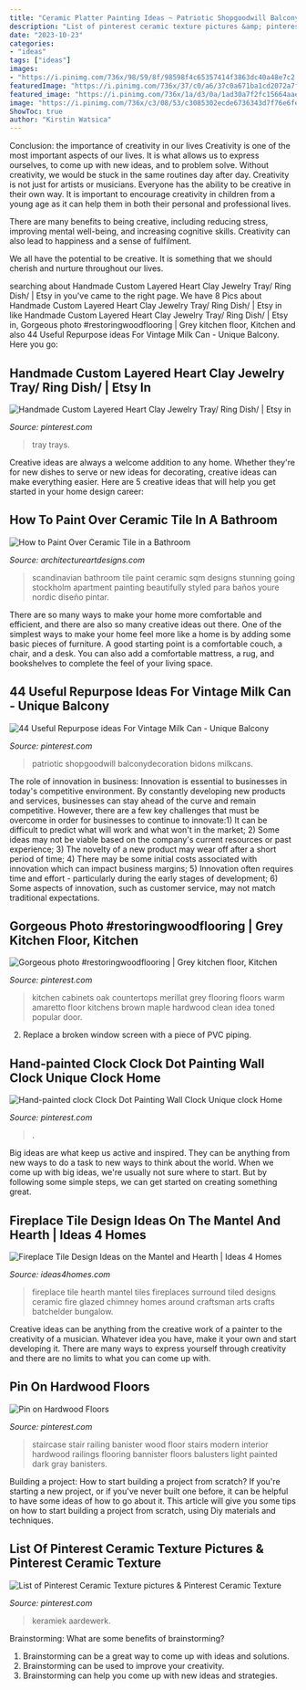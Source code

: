 ```yaml
---
title: "Ceramic Platter Painting Ideas ~ Patriotic Shopgoodwill Balconydecoration Bidons Milkcans"
description: "List of pinterest ceramic texture pictures &amp; pinterest ceramic texture"
date: "2023-10-23"
categories:
- "ideas"
tags: ["ideas"]
images:
- "https://i.pinimg.com/736x/98/59/8f/98598f4c65357414f3863dc40a48e7c2.jpg"
featuredImage: "https://i.pinimg.com/736x/37/c0/a6/37c0a671ba1cd2072a7fcaf7307b32db.jpg"
featured_image: "https://i.pinimg.com/736x/1a/d3/0a/1ad30a7f2fc15664aae3cf6d1ca2790e--stair-railing-staircase-banister-ideas.jpg"
image: "https://i.pinimg.com/736x/c3/08/53/c3085302ecde6736343d7f76e6fec388.jpg"
ShowToc: true
author: "Kirstin Watsica"
---
```



Conclusion: the importance of creativity in our lives
Creativity is one of the most important aspects of our lives. It is what allows us to express ourselves, to come up with new ideas, and to problem solve. Without creativity, we would be stuck in the same routines day after day.
Creativity is not just for artists or musicians. Everyone has the ability to be creative in their own way. It is important to encourage creativity in children from a young age as it can help them in both their personal and professional lives.

There are many benefits to being creative, including reducing stress, improving mental well-being, and increasing cognitive skills. Creativity can also lead to happiness and a sense of fulfilment.

We all have the potential to be creative. It is something that we should cherish and nurture throughout our lives.

	

		
searching about Handmade Custom Layered Heart Clay Jewelry Tray/ Ring Dish/ | Etsy in you've came to the right page. We have 8 Pics about Handmade Custom Layered Heart Clay Jewelry Tray/ Ring Dish/ | Etsy in like Handmade Custom Layered Heart Clay Jewelry Tray/ Ring Dish/ | Etsy in, Gorgeous photo #restoringwoodflooring | Grey kitchen floor, Kitchen and also 44 Useful Repurpose ideas For Vintage Milk Can - Unique Balcony. Here you go:
		
    
## Handmade Custom Layered Heart Clay Jewelry Tray/ Ring Dish/ | Etsy In

<img loading=lazy src="https://i.pinimg.com/736x/98/59/8f/98598f4c65357414f3863dc40a48e7c2.jpg" onerror="this.onerror=null;this.src='https://tse3.mm.bing.net/th?id=OIP._7cNWxu65jGMNEEdkv-V7QHaHW&amp;pid=15.1';" alt="Handmade Custom Layered Heart Clay Jewelry Tray/ Ring Dish/ | Etsy in">

_Source: pinterest.com_

>tray trays. 

	

Creative ideas are always a welcome addition to any home. Whether they're for new dishes to serve or new ideas for decorating, creative ideas can make everything easier. Here are 5 creative ideas that will help you get started in your home design career: 

    
## How To Paint Over Ceramic Tile In A Bathroom

<img loading=lazy src="https://www.architectureartdesigns.com/wp-content/uploads/2016/10/15-Stunning-Scandinavian-Bathroom-Designs-Youre-Going-To-Like-6-630x945.jpg" onerror="this.onerror=null;this.src='https://tse1.mm.bing.net/th?id=OIP.vYzeZuZcDxd7FRbJCKiTPQHaLH&amp;pid=15.1';" alt="How to Paint Over Ceramic Tile in a Bathroom">

_Source: architectureartdesigns.com_

>scandinavian bathroom tile paint ceramic sqm designs stunning going stockholm apartment painting beautifully styled para baños youre nordic diseño pintar. 

	

There are so many ways to make your home more comfortable and efficient, and there are also so many creative ideas out there. One of the simplest ways to make your home feel more like a home is by adding some basic pieces of furniture. A good starting point is a comfortable couch, a chair, and a desk. You can also add a comfortable mattress, a rug, and bookshelves to complete the feel of your living space.

    
## 44 Useful Repurpose Ideas For Vintage Milk Can - Unique Balcony

<img loading=lazy src="https://i.pinimg.com/736x/c3/08/53/c3085302ecde6736343d7f76e6fec388.jpg" onerror="this.onerror=null;this.src='https://tse2.mm.bing.net/th?id=OIP.k0IqXZyTJZAeANNowNRtIgHaLx&amp;pid=15.1';" alt="44 Useful Repurpose ideas For Vintage Milk Can - Unique Balcony">

_Source: pinterest.com_

>patriotic shopgoodwill balconydecoration bidons milkcans. 

	

The role of innovation in business:
Innovation is essential to businesses in today's competitive environment. By constantly developing new products and services, businesses can stay ahead of the curve and remain competitive. However, there are a few key challenges that must be overcome in order for businesses to continue to innovate:1) It can be difficult to predict what will work and what won't in the market; 2) Some ideas may not be viable based on the company's current resources or past experience; 3) The novelty of a new product may wear off after a short period of time; 4) There may be some initial costs associated with innovation which can impact business margins; 5) Innovation often requires time and effort - particularly during the early stages of development; 6) Some aspects of innovation, such as customer service, may not match traditional expectations.

    
## Gorgeous Photo #restoringwoodflooring | Grey Kitchen Floor, Kitchen

<img loading=lazy src="https://i.pinimg.com/736x/37/c0/a6/37c0a671ba1cd2072a7fcaf7307b32db.jpg" onerror="this.onerror=null;this.src='https://tse3.mm.bing.net/th?id=OIP.tfyZmQFpSrUW0xZP0JVbpwHaJ3&amp;pid=15.1';" alt="Gorgeous photo #restoringwoodflooring | Grey kitchen floor, Kitchen">

_Source: pinterest.com_

>kitchen cabinets oak countertops merillat grey flooring floors warm amaretto floor kitchens brown maple hardwood clean idea toned popular door. 

	

2. Replace a broken window screen with a piece of PVC piping.

    
## Hand-painted Clock Clock Dot Painting Wall Clock Unique Clock Home

<img loading=lazy src="https://i.pinimg.com/736x/37/53/25/3753252d9308cb6676521fc032433a9e.jpg" onerror="this.onerror=null;this.src='https://tse1.mm.bing.net/th?id=OIP.JyAv-W8T1CT2VBucHFpgVwHaJ4&amp;pid=15.1';" alt="Hand-painted clock Clock Dot Painting Wall Clock Unique clock Home">

_Source: pinterest.com_

>. 

	

Big ideas are what keep us active and inspired. They can be anything from new ways to do a task to new ways to think about the world. When we come up with big ideas, we're usually not sure where to start. But by following some simple steps, we can get started on creating something great.

    
## Fireplace Tile Design Ideas On The Mantel And Hearth | Ideas 4 Homes

<img loading=lazy src="http://www.ideas4homes.com/wp-content/uploads/2015/04/Unique-Green-Fireplace-Tile-Design-Ideas.jpg" onerror="this.onerror=null;this.src='https://tse3.mm.bing.net/th?id=OIP.UqnDfe5kKAVeML41zrhrtQHaFk&amp;pid=15.1';" alt="Fireplace Tile Design Ideas on the Mantel and Hearth | Ideas 4 Homes">

_Source: ideas4homes.com_

>fireplace tile hearth mantel tiles fireplaces surround tiled designs ceramic fire glazed chimney homes around craftsman arts crafts batchelder bungalow. 

	

Creative ideas can be anything from the creative work of a painter to the creativity of a musician. Whatever idea you have, make it your own and start developing it. There are many ways to express yourself through creativity and there are no limits to what you can come up with.

    
## Pin On Hardwood Floors

<img loading=lazy src="https://i.pinimg.com/736x/1a/d3/0a/1ad30a7f2fc15664aae3cf6d1ca2790e--stair-railing-staircase-banister-ideas.jpg" onerror="this.onerror=null;this.src='https://tse4.mm.bing.net/th?id=OIP.ARDIW9kc5L1QpOBjy3IxywHaLJ&amp;pid=15.1';" alt="Pin on Hardwood Floors">

_Source: pinterest.com_

>staircase stair railing banister wood floor stairs modern interior hardwood railings flooring bannister floors balusters light painted dark gray banisters. 

	

Building a project: How to start building a project from scratch?
If you're starting a new project, or if you've never built one before, it can be helpful to have some ideas of how to go about it. This article will give you some tips on how to start building a project from scratch, using Diy materials and techniques.

    
## List Of Pinterest Ceramic Texture Pictures &amp; Pinterest Ceramic Texture

<img loading=lazy src="https://i.pinimg.com/736x/6e/7c/3a/6e7c3aa96066121c22674edd01598f7b.jpg" onerror="this.onerror=null;this.src='https://tse1.mm.bing.net/th?id=OIP.n7dFISF5CXaQm6Toh_hnFgHaJ4&amp;pid=15.1';" alt="List of Pinterest Ceramic Texture pictures &amp; Pinterest Ceramic Texture">

_Source: pinterest.com_

>keramiek aardewerk. 

	

Brainstorming: What are some benefits of brainstorming?
1. Brainstorming can be a great way to come up with ideas and solutions.
2. Brainstorming can be used to improve your creativity.
3. Brainstorming can help you come up with new ideas and strategies.

